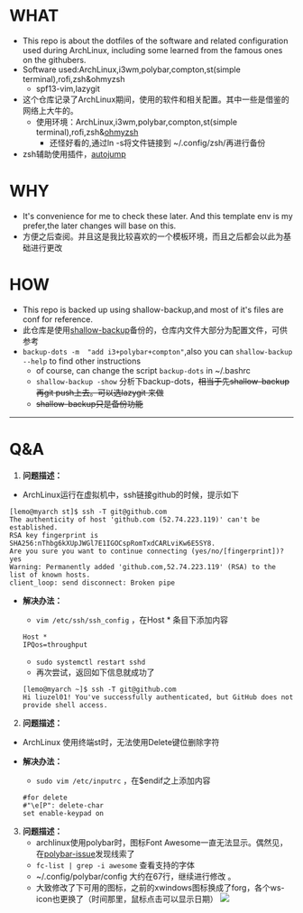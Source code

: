 # WHAT

- This repo is about the dotfiles of the software and related configuration used during ArchLinux, including some learned from the famous ones on the githubers.  
- Software used:ArchLinux,i3wm,polybar,compton,st(simple terminal),rofi,zsh&ohmyzsh
  - spf13-vim,lazygit
- 这个仓库记录了ArchLinux期间，使用的软件和相关配置。其中一些是借鉴的网络上大牛的。
  - 使用环境：ArchLinux,i3wm,polybar,compton,st(simple terminal),rofi,zsh&[ohmyzsh](https://github.com/ohmyzsh/ohmyzsh)
    - 还怪好看的,通过ln -s将文件链接到 ~/.config/zsh/再进行备份
- zsh辅助使用插件，[autojump](https://github.com/wting/autojump) 

# WHY

- It's convenience for me to check these later. And this template env is my prefer,the later changes will base on this.
- 方便之后查阅。并且这是我比较喜欢的一个模板环境，而且之后都会以此为基础进行更改

# HOW 

- This repo is backed up using shallow-backup,and most of it's files are conf for reference.  
- 此仓库是使用[shallow-backup](https://github.com/alichtman/shallow-backup)备份的，仓库内文件大部分为配置文件，可供参考
- `backup-dots -m  "add i3+polybar+compton"`,also you can `shallow-backup --help` to find other instructions
  - of course, can change the script `backup-dots` in ~/.bashrc
  - `shallow-backup -show`  分析下backup-dots，~~相当于先shallow-backup 再git push上去。可以选lazygit 来做~~
  - ~~shallow-backup只是备份功能~~

---

# Q&A

1. **问题描述：**

- ArchLinux运行在虚拟机中，ssh链接github的时候，提示如下

```shell
[lemo@myarch st]$ ssh -T git@github.com 
The authenticity of host 'github.com (52.74.223.119)' can't be established.
RSA key fingerprint is SHA256:nThbg6kXUpJWGl7E1IGOCspRomTxdCARLviKw6E5SY8.
Are you sure you want to continue connecting (yes/no/[fingerprint])? yes
Warning: Permanently added 'github.com,52.74.223.119' (RSA) to the list of known hosts.
client_loop: send disconnect: Broken pipe
```

- **解决办法：**

  - `vim /etc/ssh/ssh_config`  ，在Host * 条目下添加内容

  ```shell
  Host *
  IPQos=throughput
  ```

  - `sudo systemctl restart sshd`  
  - 再次尝试，返回如下信息就成功了
  
  ```shell
  [lemo@myarch ~]$ ssh -T git@github.com 
  Hi liuzel01! You've successfully authenticated, but GitHub does not provide shell access.
  ```
  

2. **问题描述：**

- ArchLinux 使用终端st时，无法使用Delete键位删除字符

- **解决办法：**

  - `sudo vim /etc/inputrc` ，在$endif之上添加内容
  ```shell
  #for delete 
  #"\e[P": delete-char
  set enable-keypad on 
  ```

3. **问题描述：**
   - archlinux使用polybar时，图标Font Awesome一直无法显示。偶然见，在[polybar-issue](https://github.com/polybar/polybar/issues/924)发现线索了
   - `fc-list | grep -i awesome`   查看支持的字体  
   - ~/.config/polybar/config  大约在67行，继续进行修改 。
   -  大致修改了下可用的图标，之前的xwindows图标换成了forg，各个ws-icon也更换了（时间那里，鼠标点击可以显示日期）
   ![](https://cdn.jsdelivr.net/gh/liuzel01/MyPicBed@master/data/20200604230531.png)
